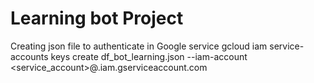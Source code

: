 # Learning bot Project

Creating json file to authenticate in Google service
gcloud iam service-accounts keys create df_bot_learning.json --iam-account <service_account>@<projectId>.iam.gserviceaccount.com
